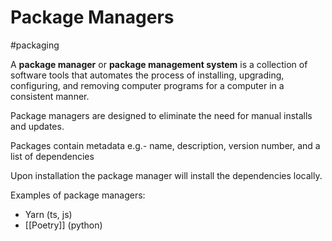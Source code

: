 # Package Managers

#packaging

A **package manager** or **package management system** is a collection of software tools that automates the process of installing, upgrading, configuring, and removing computer programs for a computer in a consistent manner.

Package managers are designed to eliminate the need for manual installs and updates.

Packages contain metadata
	e.g.- name, description, version number, and a list of dependencies
	
Upon installation the package manager will install the dependencies locally. 

Examples of package managers:
- Yarn (ts, js)
- [[Poetry]] (python)